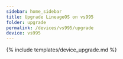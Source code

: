 ```yaml
---
sidebar: home_sidebar
title: Upgrade LineageOS on vs995
folder: upgrade
permalink: /devices/vs995/upgrade
device: vs995
---
```

{% include templates/device_upgrade.md %}
